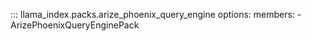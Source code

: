 ::: llama_index.packs.arize_phoenix_query_engine
    options:
      members:
        - ArizePhoenixQueryEnginePack
